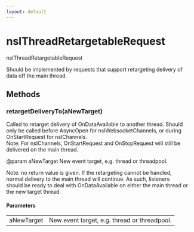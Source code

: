 ```yaml
---
layout: default
---
```


# nsIThreadRetargetableRequest #
  
nsIThreadRetargetableRequest  
  
Should be implemented by requests that support retargeting delivery of  
data off the main thread.  
  

## Methods ##

### retargetDeliveryTo(aNewTarget) ###
  
Called to retarget delivery of OnDataAvailable to another thread. Should  
only be called before AsyncOpen for nsIWebsocketChannels, or during  
OnStartRequest for nsIChannels.  
Note: For nsIChannels, OnStartRequest and OnStopRequest will still be  
delivered on the main thread.  
  
@param aNewTarget New event target, e.g. thread or threadpool.  
  
Note: no return value is given. If the retargeting cannot be handled,  
normal delivery to the main thread will continue. As such, listeners  
should be ready to deal with OnDataAvailable on either the main thread or  
the new target thread.  
  

#### Parameters ####

<table>

<tr>
<td>aNewTarget</td>
<td>New event target, e.g. thread or threadpool.  
</td>
</tr>

</table>
